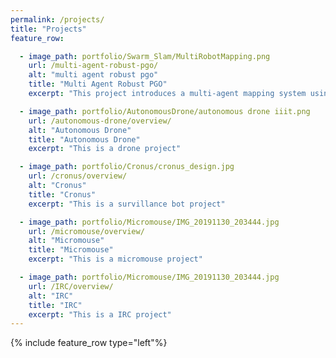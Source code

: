 ```yaml
---
permalink: /projects/
title: "Projects"
feature_row:

  - image_path: portfolio/Swarm_Slam/MultiRobotMapping.png
    url: /multi-agent-robust-pgo/
    alt: "multi agent robust pgo"
    title: "Multi Agent Robust PGO"
    excerpt: "This project introduces a multi-agent mapping system using FinderNet and Graduated Non-Convexity, enhancing efficiency and robustness in large-scale mapping scenarios with comprehensive evaluations and simulations."

  - image_path: portfolio/AutonomousDrone/autonomous drone iiit.png
    url: /autonomous-drone/overview/
    alt: "Autonomous Drone"
    title: "Autonomous Drone"
    excerpt: "This is a drone project"

  - image_path: portfolio/Cronus/cronus_design.jpg
    url: /cronus/overview/
    alt: "Cronus"
    title: "Cronus"
    excerpt: "This is a survillance bot project"

  - image_path: portfolio/Micromouse/IMG_20191130_203444.jpg
    url: /micromouse/overview/
    alt: "Micromouse"
    title: "Micromouse"
    excerpt: "This is a micromouse project"

  - image_path: portfolio/Micromouse/IMG_20191130_203444.jpg
    url: /IRC/overview/
    alt: "IRC"
    title: "IRC"
    excerpt: "This is a IRC project"
---
```

{% include feature_row type="left"%}